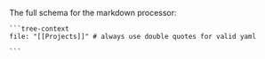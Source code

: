 The full schema for the markdown processor:

	```tree-context
	file: "[[Projects]]" # always use double quotes for valid yaml
	
	```